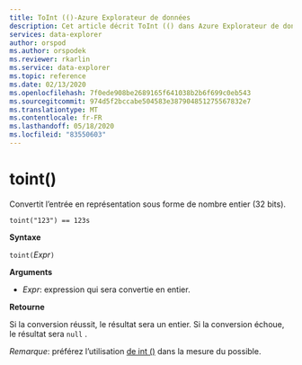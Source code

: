 ```yaml
---
title: ToInt (()-Azure Explorateur de données
description: Cet article décrit ToInt (() dans Azure Explorateur de données.
services: data-explorer
author: orspod
ms.author: orspodek
ms.reviewer: rkarlin
ms.service: data-explorer
ms.topic: reference
ms.date: 02/13/2020
ms.openlocfilehash: 7f0ede908be2689165f641038b2b6f699c0eb543
ms.sourcegitcommit: 974d5f2bccabe504583e387904851275567832e7
ms.translationtype: MT
ms.contentlocale: fr-FR
ms.lasthandoff: 05/18/2020
ms.locfileid: "83550603"
---
```

# <a name="toint"></a>toint()

Convertit l’entrée en représentation sous forme de nombre entier (32 bits).

```kusto
toint("123") == 123s
```

**Syntaxe**

`toint(`*Expr*`)`

**Arguments**

* *Expr*: expression qui sera convertie en entier. 

**Retourne**

Si la conversion réussit, le résultat sera un entier.
Si la conversion échoue, le résultat sera `null` .
 
*Remarque*: préférez l’utilisation [de int ()](./scalar-data-types/int.md) dans la mesure du possible.
